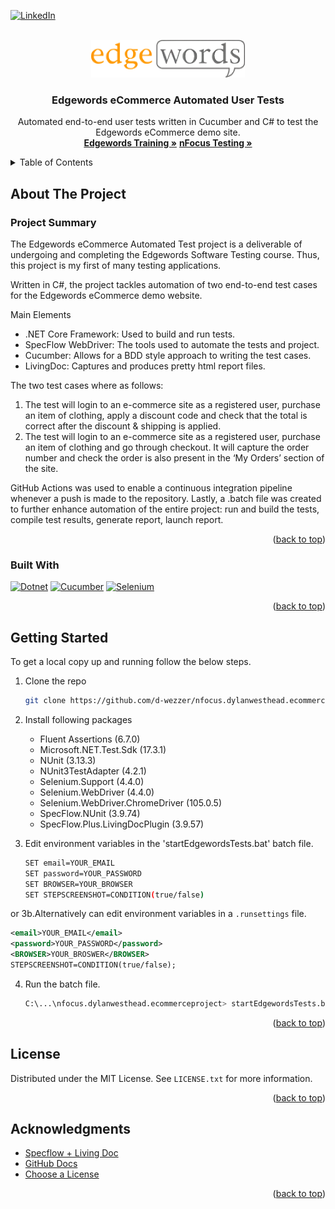 <!-- Improved compatibility of back to top link: See: https://github.com/othneildrew/Best-README-Template/pull/73 -->
<a name="readme-top"></a>
<!--
*** Thanks for checking out the Best-README-Template. If you have a suggestion
*** that would make this better, please fork the repo and create a pull request
*** or simply open an issue with the tag "enhancement".
*** Don't forget to give the project a star!
*** Thanks again! Now go create something AMAZING! :D
-->



<!-- PROJECT SHIELDS -->
<!--
*** I'm using markdown "reference style" links for readability.
*** Reference links are enclosed in brackets [ ] instead of parentheses ( ).
*** See the bottom of this document for the declaration of the reference variables
*** for contributors-url, forks-url, etc. This is an optional, concise syntax you may use.
*** https://www.markdownguide.org/basic-syntax/#reference-style-links
-->
<!--
[![Contributors][contributors-shield]][contributors-url]
[![Forks][forks-shield]][forks-url]
[![Stargazers][stars-shield]][stars-url]
[![Issues][issues-shield]][issues-url]
[![MIT License][license-shield]][license-url]
-->
[![LinkedIn][linkedin-shield]][linkedin-url]



<!-- PROJECT LOGO -->
<br />
<div align="center">
  <a href="https://github.com/d-wezzer/nfocus.dylanwesthead.ecommerceproject">
    <img src="RepoImages/edgewords_logo.png" alt="Logo" width="246" height="60">
  </a>

<h3 align="center">Edgewords eCommerce Automated User Tests</h3>

  <p align="center">
    Automated end-to-end user tests written in Cucumber and C# to test the Edgewords eCommerce demo site.
    <br />
    <a href="https://www.edgewordstraining.co.uk/"><strong>Edgewords Training »</strong></a>
    <a href="https://www.nfocus.co.uk/"><strong>nFocus Testing »</strong></a>
    <br />
  </p>
</div>



<!-- TABLE OF CONTENTS -->
<details>
  <summary>Table of Contents</summary>
  <ol>
    <li>
      <a href="#about-the-project">About The Project</a>
      <ul>
	  <li><a href="#project-summary">Project Summary</a></li>
        <li><a href="#built-with">Built With</a></li>
      </ul>
    </li>
    <li>
      <a href="#getting-started">Getting Started</a>
    </li>
    <li><a href="#license">License</a></li>
    <li><a href="#acknowledgments">Acknowledgments</a></li>
  </ol>
</details>



<!-- ABOUT THE PROJECT -->
## About The Project

### Project Summary

The Edgewords eCommerce Automated Test project is a deliverable of undergoing and completing the Edgewords Software Testing course. Thus, this project is my first of many testing applications.

Written in C#, the project tackles automation of two end-to-end test cases for the Edgewords eCommerce demo website.

Main Elements
  * .NET Core Framework: Used to build and run tests. 
  * SpecFlow WebDriver: The tools used to automate the tests and project.
  * Cucumber: Allows for a BDD style approach to writing the test cases.
  * LivingDoc:  Captures and produces pretty html report files.

The two test cases where as follows:
  1) The test will login to an e-commerce site as a registered user, purchase an item of clothing, apply a discount code and check that the total is correct after the discount & shipping is applied. 
  2) The test will login to an e-commerce site as a registered user, purchase an item of clothing and go through checkout. It will capture the order number and check the order is also present in the ‘My Orders’ section of the site.

GitHub Actions was used to enable a continuous integration pipeline whenever a push is made to the repository. Lastly, a .batch file was created to further enhance automation of the entire project: run and build the tests, compile test results, generate report, launch report. 

<p align="right">(<a href="#readme-top">back to top</a>)</p>


### Built With

[![Dotnet][Dotnet.microsoft.com]][Dotnet-url]				[![Cucumber][Cucumber.io]][Cucumber-url]
[![Selenium][Selenium.dev]][Selenium-url]

<p align="right">(<a href="#readme-top">back to top</a>)</p>



<!-- GETTING STARTED -->
## Getting Started

To get a local copy up and running follow the below steps.

1. Clone the repo
   ```sh
   git clone https://github.com/d-wezzer/nfocus.dylanwesthead.ecommerceproject.git
   ```
2. Install following packages
   * Fluent Assertions (6.7.0)
   * Microsoft.NET.Test.Sdk (17.3.1)
   * NUnit (3.13.3)
   * NUnit3TestAdapter (4.2.1)
   * Selenium.Support (4.4.0)
   * Selenium.WebDriver (4.4.0)
   * Selenium.WebDriver.ChromeDriver (105.0.5)
   * SpecFlow.NUnit (3.9.74)
   * SpecFlow.Plus.LivingDocPlugin (3.9.57)

3. Edit environment variables in the 'startEdgewordsTests.bat' batch file.
   ```sh
   SET email=YOUR_EMAIL
   SET password=YOUR_PASSWORD
   SET BROWSER=YOUR_BROWSER
   SET STEPSCREENSHOT=CONDITION(true/false)
   ```
or
3b.Alternatively can edit environment variables in a `.runsettings` file.
   ```xml
   <email>YOUR_EMAIL</email>
   <password>YOUR_PASSWORD</password>
   <BROWSER>YOUR_BROSWER</BROWSER>
   STEPSCREENSHOT=CONDITION(true/false);
   ```
4. Run the batch file.
   ```sh
   C:\...\nfocus.dylanwesthead.ecommerceproject> startEdgewordsTests.bat
   ```

<p align="right">(<a href="#readme-top">back to top</a>)</p>



<!-- LICENSE -->
## License

Distributed under the MIT License. See `LICENSE.txt` for more information.

<p align="right">(<a href="#readme-top">back to top</a>)</p>



<!-- ACKNOWLEDGMENTS -->
## Acknowledgments

* [Specflow + Living Doc](https://docs.specflow.org/projects/specflow-livingdoc/)
* [GitHub Docs](https://docs.github.com/)
* [Choose a License](https://choosealicense.com/)

<p align="right">(<a href="#readme-top">back to top</a>)</p>



<!-- MARKDOWN LINKS & IMAGES -->
<!-- https://www.markdownguide.org/basic-syntax/#reference-style-links -->
[contributors-shield]: https://img.shields.io/github/contributors/d-wezzer/nfocus.dylanwesthead.ecommerceproject.svg?style=for-the-badge
[contributors-url]: https://github.com/d-wezzer/nfocus.dylanwesthead.ecommerceproject/graphs/contributors
[forks-shield]: https://img.shields.io/github/forks/d-wezzer/nfocus.dylanwesthead.ecommerceproject.svg?style=for-the-badge
[forks-url]: https://github.com/d-wezzer/nfocus.dylanwesthead.ecommerceproject/network/members
[stars-shield]: https://img.shields.io/github/stars/d-wezzer/nfocus.dylanwesthead.ecommerceproject.svg?style=for-the-badge
[stars-url]: https://github.com/d-wezzer/nfocus.dylanwesthead.ecommerceproject/stargazers
[issues-shield]: https://img.shields.io/github/issues/d-wezzer/nfocus.dylanwesthead.ecommerceproject.svg?style=for-the-badge
[issues-url]: https://github.com/d-wezzer/nfocus.dylanwesthead.ecommerceproject/issues
[license-shield]: https://img.shields.io/github/license/d-wezzer/nfocus.dylanwesthead.ecommerceproject.svg?style=for-the-badge
[license-url]: https://github.com/d-wezzer/nfocus.dylanwesthead.ecommerceproject/blob/master/LICENSE.txt
[linkedin-shield]: https://img.shields.io/badge/-LinkedIn-black.svg?style=for-the-badge&logo=linkedin&colorB=555
[linkedin-url]: https://linkedin.com/in/dylan-westhead/

[Dotnet.microsoft.com]: https://img.shields.io/badge/.net-702963?style=for-the-badge&logo=dotnet&logoColor=white
[Dotnet-url]: https://dotnet.microsoft.com/
[Selenium.dev]: https://img.shields.io/badge/selenium-00B900?style=for-the-badge&logo=Selenium&logoColor=white
[Selenium-url]: https://www.selenium.dev/
[Cucumber.io]: https://img.shields.io/badge/cucumber-329632?style=for-the-badge&logo=cucumber&logoColor=white
[Cucumber-url]: https://cucumber.io/

